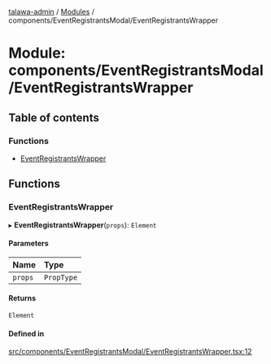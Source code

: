 [talawa-admin](../README.md) / [Modules](../modules.md) / components/EventRegistrantsModal/EventRegistrantsWrapper

# Module: components/EventRegistrantsModal/EventRegistrantsWrapper

## Table of contents

### Functions

- [EventRegistrantsWrapper](components_EventRegistrantsModal_EventRegistrantsWrapper.md#eventregistrantswrapper)

## Functions

### EventRegistrantsWrapper

▸ **EventRegistrantsWrapper**(`props`): `Element`

#### Parameters

| Name | Type |
| :------ | :------ |
| `props` | `PropType` |

#### Returns

`Element`

#### Defined in

[src/components/EventRegistrantsModal/EventRegistrantsWrapper.tsx:12](https://github.com/pateldivyesh1323/talawa-admin/blob/cd0a761/src/components/EventRegistrantsModal/EventRegistrantsWrapper.tsx#L12)
